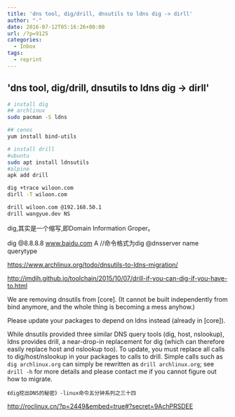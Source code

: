 ```yaml
---
title: 'dns tool, dig/drill, dnsutils to ldns dig -> dirll'
author: "-"
date: 2016-07-12T05:16:26+00:00
url: /?p=9125
categories:
  - Inbox
tags:
  - reprint
---
```

## 'dns tool, dig/drill, dnsutils to ldns dig -> dirll'
```bash
# install dig
## archlinux
sudo pacman -S ldns

## cenos
yum install bind-utils

# install drill
#ubuntu
sudo apt install ldnsutils
#alpine
apk add drill

dig +trace wiloon.com
dirll -T wiloon.com

drill wiloon.com @192.168.50.1
drill wangyue.dev NS
```

dig,其实是一个缩写,即Domain Information Groper。

dig @8.8.8.8 www.baidu.com A //命令格式为dig @dnsserver name querytype

https://www.archlinux.org/todo/dnsutils-to-ldns-migration/

http://imdjh.github.io/toolchain/2015/10/07/drill-if-you-can-dig-if-you-have-to.html

We are removing dnsutils from [core]. (It cannot be built independently from bind anymore, and the whole thing is becoming a mess anyhow.)

Please update your packages to depend on ldns instead (already in [core]).

While dnsutils provided three similar DNS query tools (dig, host, nslookup), ldns provides drill, a near-drop-in replacement for dig (which can therefore easily replace host and nslookup too). To update, you must replace all calls to dig/host/nslookup in your packages to calls to drill. Simple calls such as `dig archlinux.org` can simply be rewritten as `drill archlinux.org`; see `drill -h` for more details and please contact me if you cannot figure out how to migrate.


  
    《dig挖出DNS的秘密》-linux命令五分钟系列之三十四
  


http://roclinux.cn/?p=2449&embed=true#?secret=9AchPRSDEE